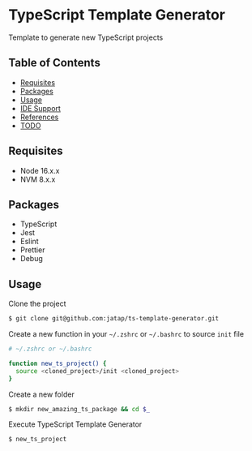 # TypeScript Template Generator

Template to generate new TypeScript projects

## Table of Contents

- [Requisites](#requisites)
- [Packages](#packages)
- [Usage](#usage)
- [IDE Support](#ide-support)
- [References](#references)
- [TODO](#todo)

## Requisites

- Node 16.x.x
- NVM 8.x.x

## Packages

- TypeScript
- Jest
- Eslint
- Prettier
- Debug

## Usage

Clone the project

```bash
$ git clone git@github.com:jatap/ts-template-generator.git
```

Create a new function in your ```~/.zshrc``` or ```~/.bashrc``` to source ```init``` file

```bash
# ~/.zshrc or ~/.bashrc

function new_ts_project() {
  source <cloned_project>/init <cloned_project>
}
```

Create a new folder

```bash
$ mkdir new_amazing_ts_package && cd $_
```

Execute TypeScript Template Generator

```bash
$ new_ts_project
```